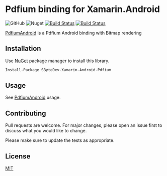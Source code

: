 # Pdfium binding for Xamarin.Android
![GitHub](https://img.shields.io/github/license/SByteDev/Net.Xamarin.Android.Pdfium.svg)
![Nuget](https://img.shields.io/nuget/v/SByteDev.Xamarin.Android.Pdfium.svg)
[![Build Status](https://img.shields.io/bitrise/da051f3e3ac3cec1/develop?label=development&token=xpalRxKTcj_THovXBCwvlw)](https://app.bitrise.io/app/da051f3e3ac3cec1)
[![Build Status](https://img.shields.io/bitrise/da051f3e3ac3cec1/master?label=production&token=xpalRxKTcj_THovXBCwvlw)](https://app.bitrise.io/app/da051f3e3ac3cec1)

[PdfiumAndroid](https://github.com/barteksc/PdfiumAndroid) is a Pdfium Android binding with Bitmap rendering

## Installation

Use [NuGet](https://www.nuget.org) package manager to install this library.

```bash
Install-Package SByteDev.Xamarin.Android.Pdfium
```

## Usage

See [PdfiumAndroid](https://github.com/barteksc/PdfiumAndroid) usage.

## Contributing
Pull requests are welcome. For major changes, please open an issue first to discuss what you would like to change.

Please make sure to update the tests as appropriate.

## License
[MIT](https://choosealicense.com/licenses/mit/)
